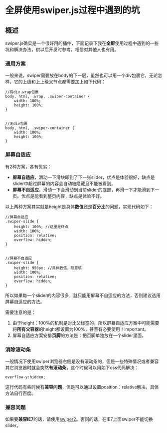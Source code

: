 # 全屏使用swiper.js过程中遇到的坑

## 概述

swiper.js确实是一个很好用的插件，下面记录下我在**全屏**使用过程中遇到的一些坑和解决办法，供以后开发时参考，相信对其他人也有用。

### 通用方案

一般来说，swiper需要放在body的下一层，虽然也可以用一个div包裹它，无论怎样，它的上级和上上级父节点都需要加上如下代码：

```
//有div.wrap包裹
body, html, .wrap, .swiper-container {
    width: 100%;
    height: 100%;
}


//无div包裹
body, html, .swiper-container {
    width: 100%;
    height: 100%;
}
```

### 屏幕自适应

有2种方案，各有优劣：
- **屏幕自适应**，滑动一下滑块即到了下一张slider，优点是体验很好，缺点是slider中超过屏幕的内容会自动被隐藏且不能被看到。
- **屏幕不自适应**，滑动一下会滑动到当前slider的底部，再滑一下才能滑到下一页。优点是能看到整页内容，缺点是体验不好。

以上两种方案其实就是height是具体**数值**还是**百分比**的问题，实现代码如下：

```
//屏幕自适应
.swiper-slide {
    height: 100%; //这里是终点
    width: 100%;
    position: relative;
    overflow: hidden;
}


//屏幕不自适应
.swiper-slide {
    height: 950px; //具体数值，随意填
    width: 100%;
    position: relative;
    overflow: hidden;
}
```

所以如果每一个slider的内容很多，就只能用屏幕不自适应的方法，否则建议选用屏幕自适应的方法。

需要注意的是：

1. 由于height：100%的机制是对比父标签的，所以屏幕自适应方案中可能需要将**所有父容器**的height都设置为100%，甚至有必要使用！important。
2. 屏幕自适应方案安排**页脚**的方法是：把页脚单独放在一个slider里面。

### 消除滚动条

一般情况下使用swiper浏览器右侧是没有滚动条的，但是一些特殊情况或者兼容其它浏览器时就会突然**有滚动条**，这个时候可以用如下css代码解决：

```
overflow-y:hidden;
```

这行代码有些时候有**兼容问题**，但是可以通过设置position：relative解决，具体方法自行百度。

### 兼容问题

如果要**兼容IE7**的话，请使用[swiper2](http://2.swiper.com.cn/)。否则的话，在IE7上面swiper不能切换slider。














